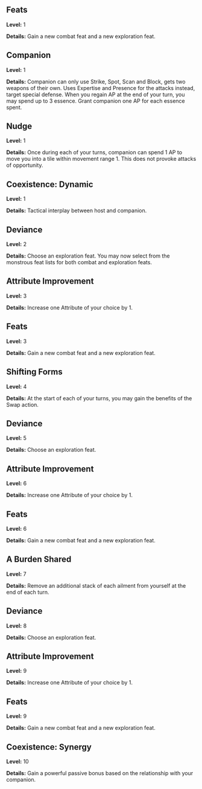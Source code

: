 ## Feats
**Level:** 1

**Details:** Gain a new combat feat and a new exploration feat.

## Companion
**Level:** 1

**Details:** Companion can only use Strike, Spot, Scan and Block, gets two weapons of their own. Uses Expertise and Presence for the attacks instead, target special defense. When you regain AP at the end of your turn, you may spend up to 3 essence. Grant companion one AP for each essence spent.

## Nudge
**Level:** 1

**Details:** Once during each of your turns, companion can spend 1 AP to move you into a tile within movement range 1. This does not provoke attacks of opportunity.

## Coexistence: Dynamic
**Level:** 1

**Details:** Tactical interplay between host and companion.

## Deviance
**Level:** 2

**Details:** Choose an exploration feat. You may now select from the monstrous feat lists for both combat and exploration feats.

## Attribute Improvement
**Level:** 3

**Details:** Increase one Attribute of your choice by 1.

## Feats
**Level:** 3

**Details:** Gain a new combat feat and a new exploration feat.

## Shifting Forms
**Level:** 4

**Details:** At the start of each of your turns, you may gain the benefits of the Swap action.

## Deviance
**Level:** 5

**Details:** Choose an exploration feat.

## Attribute Improvement
**Level:** 6

**Details:** Increase one Attribute of your choice by 1.

## Feats
**Level:** 6

**Details:** Gain a new combat feat and a new exploration feat.

## A Burden Shared
**Level:** 7

**Details:** Remove an additional stack of each ailment from yourself at the end of each turn.

## Deviance
**Level:** 8

**Details:** Choose an exploration feat.

## Attribute Improvement
**Level:** 9

**Details:** Increase one Attribute of your choice by 1.

## Feats
**Level:** 9

**Details:** Gain a new combat feat and a new exploration feat.

## Coexistence: Synergy
**Level:** 10

**Details:** Gain a powerful passive bonus based on the relationship with your companion.

